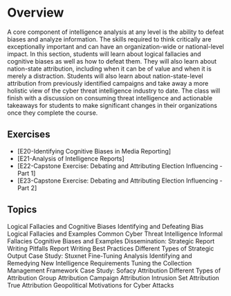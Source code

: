 # Overview

A core component of intelligence analysis at any level is the ability to defeat biases and analyze information. The skills required to think critically are exceptionally important and can have an organization-wide or national-level impact. In this section, students will learn about logical fallacies and cognitive biases as well as how to defeat them. They will also learn about nation-state attribution, including when it can be of value and when it is merely a distraction. Students will also learn about nation-state-level attribution from previously identified campaigns and take away a more holistic view of the cyber threat intelligence industry to date. The class will finish with a discussion on consuming threat intelligence and actionable takeaways for students to make significant changes in their organizations once they complete the course.

## Exercises

* [E20-Identifying Cognitive Biases in Media Reporting]
* [E21-Analysis of Intelligence Reports]
* [E22-Capstone Exercise: Debating and Attributing Election  Influencing - Part 1]
* [E23-Capstone Exercise: Debating and Attributing Election Influencing - Part 2]


## Topics

Logical Fallacies and Cognitive Biases
Identifying and Defeating Bias
Logical Fallacies and Examples
Common Cyber Threat Intelligence Informal Fallacies
Cognitive Biases and Examples
Dissemination: Strategic
Report Writing Pitfalls
Report Writing Best Practices
Different Types of Strategic Output
Case Study: Stuxnet
Fine-Tuning Analysis
Identifying and Remedying New Intelligence Requirements
Tuning the Collection Management Framework
Case Study: Sofacy
Attribution
Different Types of Attribution
Group Attribution
Campaign Attribution
Intrusion Set Attribution
True Attribution
Geopolitical Motivations for Cyber Attacks
